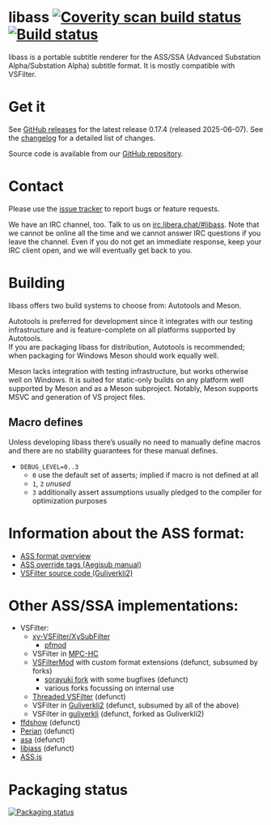libass [![Coverity scan build status](https://scan.coverity.com/projects/3531/badge.svg)](https://scan.coverity.com/projects/3531) [![Build status](https://github.com/libass/libass/actions/workflows/ghci.yml/badge.svg?branch=master&event=push)](https://github.com/libass/libass/actions/workflows/ghci.yml?query=branch%3Amaster+event%3Apush)
======
libass is a portable subtitle renderer for the ASS/SSA (Advanced Substation Alpha/Substation Alpha) subtitle format. It is mostly compatible with VSFilter.

Get it
======
See [GitHub releases](https://github.com/libass/libass/releases) for the latest release 0.17.4 (released 2025-06-07).
See the [changelog](https://github.com/libass/libass/blob/master/Changelog) for a detailed list of changes.

Source code is available from our [GitHub repository](https://github.com/libass/libass).

Contact
=======
Please use the [issue tracker](https://github.com/libass/libass/issues?state=open) to report bugs or feature requests.

We have an IRC channel, too. Talk to us on [irc.libera.chat/#libass](https://web.libera.chat/#libass). Note that we cannot be online all the time and we cannot answer IRC questions if you leave the channel. Even if you do not get an immediate response, keep your IRC client open, and we will eventually get back to you.

Building
========

libass offers two build systems to choose from: Autotools and Meson.

Autotools is preferred for development since it integrates with our testing
infrastructure and is feature-complete on all platforms supported by Autotools.  
If you are packaging libass for distribution, Autotools is recommended;
when packaging for Windows Meson should work equally well.

Meson lacks integration with testing infrastructure, but works otherwise well on
Windows. It is suited for static-only builds on any platform well supported by
Meson and as a Meson subproject.
Notably, Meson supports MSVC and generation of VS project files.

Macro defines
-------------

Unless developing libass there’s usually no need to manually define macros
and there are no stability guarantees for these manual defines.

- `DEBUG_LEVEL=0..3`
  - `0` use the default set of asserts; implied if macro is not defined at all
  - `1`, `2` *unused*
  - `3` additionally assert assumptions usually pledged to the compiler for optimization purposes

Information about the ASS format:
=================================
- [ASS format overview](https://github.com/libass/libass/wiki/ASS-File-Format-Guide)
- [ASS override tags (Aegisub manual)](http://docs.aegisub.org/latest/ASS_Tags/)
- [VSFilter source code (Guliverkli2)](http://sourceforge.net/p/guliverkli2/code/HEAD/tree/src/subtitles/)

Other ASS/SSA implementations:
==============================
- VSFilter:
  - [xy-VSFilter/XySubFilter](https://github.com/Cyberbeing/xy-VSFilter/)
    - [pfmod](https://github.com/pinterf/xy-VSFilter/)
  - VSFilter in [MPC-HC](https://github.com/clsid2/mpc-hc/tree/develop/src/filters/transform/VSFilter/)
  - [VSFilterMod](https://code.google.com/archive/p/vsfiltermod/) with custom format extensions (defunct, subsumed by forks)
    - [sorayuki fork](https://github.com/sorayuki/VSFilterMod/) with some bugfixes (defunct)
    - various forks focussing on internal use
  - [Threaded VSFilter](https://code.google.com/p/threaded-vsfilter/) (defunct)
  - VSFilter in [Guliverkli2](http://sourceforge.net/projects/guliverkli2/) (defunct, subsumed by all of the above)
  - VSFilter in [guliverkli](http://sourceforge.net/projects/guliverkli/) (defunct, forked as Guliverkli2)
- [ffdshow](http://ffdshow-tryout.sourceforge.net/) (defunct)
- [Perian](https://github.com/MaddTheSane/perian) (defunct)
- [asa](https://web.archive.org/web/20110906033709/http://asa.diac24.net/) (defunct)
- [libjass](https://github.com/Arnavion/libjass) (defunct)
- [ASS.js](https://github.com/weizhenye/ASS)

Packaging status
================

[![Packaging status](https://repology.org/badge/vertical-allrepos/libass.svg?columns=3&header=libass&exclude_unsupported=1)](https://repology.org/project/libass/versions)
